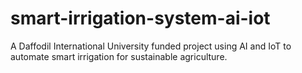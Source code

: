 # smart-irrigation-system-ai-iot
A Daffodil International University funded project using AI and IoT to automate smart irrigation for sustainable agriculture.
